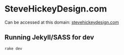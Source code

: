 # SteveHickeyDesign.com

Can be accessed at this domain: [stevehickeydesign.com](http://stevehickeydesign.com)

## Running Jekyll/SASS for dev

```shell
rake dev
```

